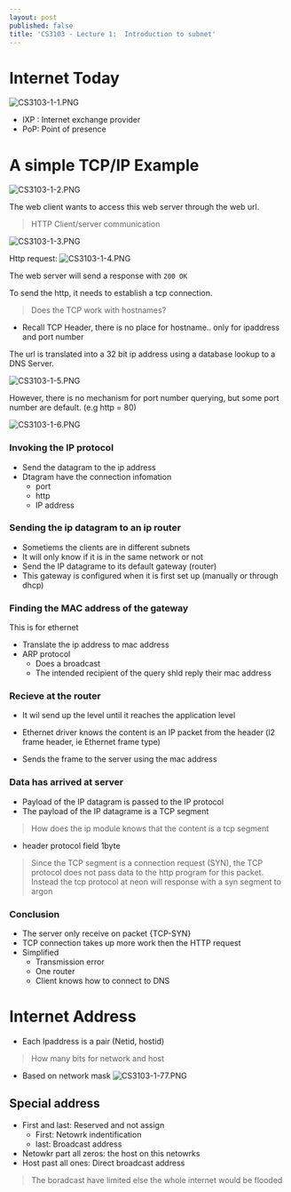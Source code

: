 ```yaml
---
layout: post
published: false
title: 'CS3103 - Lecture 1:  Introduction to subnet'
---
```

# Internet Today
![CS3103-1-1.PNG]({{site.baseurl}}/img/CS3103-1-1.PNG)

- IXP : Internet exchange provider
- PoP: Point of presence

# A simple TCP/IP Example
![CS3103-1-2.PNG]({{site.baseurl}}/img/CS3103-1-2.PNG)

The web client wants to access this web server through the web url.
> HTTP Client/server communication

![CS3103-1-3.PNG]({{site.baseurl}}/img/CS3103-1-3.PNG)

Http request:
![CS3103-1-4.PNG]({{site.baseurl}}/img/CS3103-1-4.PNG)

The web server will send a response with `200 OK`

To send the http, it needs to establish a tcp connection.

> Does the TCP work with hostnames? 
- Recall TCP Header, there is no place for hostname.. only for ipaddress and port number


The url is translated into a 32 bit ip address using a database lookup to a DNS Server.

![CS3103-1-5.PNG]({{site.baseurl}}/img/CS3103-1-5.PNG)

However, there is no mechanism for port number querying, but some port number are default. (e.g http = 80)

![CS3103-1-6.PNG]({{site.baseurl}}/img/CS3103-1-6.PNG)


### Invoking the IP protocol
- Send the datagram to the ip address
- Dtagram have the connection infomation
	- port
    - http
    - IP address
    
### Sending the ip datagram to an ip router
- Sometiems the clients are in different subnets
- It will only know if it is in the same network or not
- Send the IP datagrame to its default gateway (router)
- This gateway is configured when it is first set up (manually or through dhcp)

### Finding the MAC address of the gateway
This is for ethernet
- Translate the ip address to mac address
- ARP protocol
	- Does a broadcast
    - The intended recipient of the query shld reply their mac address
### Recieve at the router
- It wil send up the level until it reaches the application level
- Ethernet driver knows the content is an IP packet from the header (l2 frame header, ie Ethernet frame type)

- Sends the frame to the server using the mac address

### Data has arrived at server
- Payload of the IP datagram is passed to the IP protocol
- The payload of the IP datagrame is a TCP segment

> How does the ip module knows that the content is a tcp segment
- header protocol field 1byte


> Since the TCP segment is a connection request (SYN), the TCP protocol does not pass data to the http program for this packet. Instead the tcp protocol at neon will response with a syn segment to argon


### Conclusion
- The server only receive on packet {TCP-SYN}
- TCP connection takes up more work then the HTTP request
- Simplified
	- Transmission error
    - One router
    - Client knows how to connect to DNS


# Internet Address
- Each Ipaddress is a pair (Netid, hostid)

> How many bits for network and host
- Based on network mask
![CS3103-1-77.PNG]({{site.baseurl}}/img/CS3103-1-77.PNG)


## Special address
- First and last: Reserved and not assign
	- First: Netowrk indentification
    - last: Broadcast address
- Netowkr part all zeros: the host on this netowrks
- Host past all ones: Direct broadcast address

> The boradcast have limited else the whole internet would be flooded








